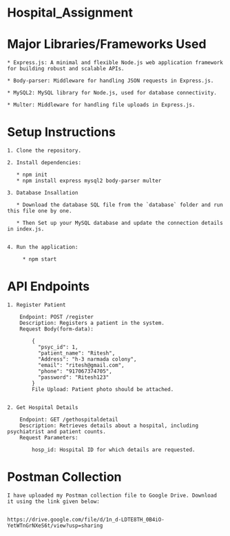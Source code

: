 # Hospital_Assignment




# Major Libraries/Frameworks Used

	* Express.js: A minimal and flexible Node.js web application framework for building robust and scalable APIs.

	* Body-parser: Middleware for handling JSON requests in Express.js.

	* MySQL2: MySQL library for Node.js, used for database connectivity.

	* Multer: Middleware for handling file uploads in Express.js.





# Setup Instructions

	1. Clone the repository.

	2. Install dependencies:

	   * npm init
	   * npm install express mysql2 body-parser multer

	3. Database Insallation

	   * Download the database SQL file from the `database` folder and run this file one by one.

	   * Then Set up your MySQL database and update the connection details in index.js.


	4. Run the application:

	     * npm start

     
# API Endpoints


	1. Register Patient

		Endpoint: POST /register
		Description: Registers a patient in the system.
		Request Body(form-data):

			{
			  "psyc_id": 1,
			  "patient_name": "Ritesh",
			  "Address": "h-3 narmada colony",
			  "email": "ritesh@gmail.com",
			  "phone": "917067374705",
			  "password": "Ritesh123"
			}
			File Upload: Patient photo should be attached.


	2. Get Hospital Details

		Endpoint: GET /gethospitaldetail
		Description: Retrieves details about a hospital, including psychiatrist and patient counts.
		Request Parameters:

			hosp_id: Hospital ID for which details are requested.




# Postman Collection

	
	I have uploaded my Postman collection file to Google Drive. Download it using the link given below:
	
	
	https://drive.google.com/file/d/1n_d-LDTE8TH_0B4iO-YetWTnGrNXeS6t/view?usp=sharing
	
	
	
	
